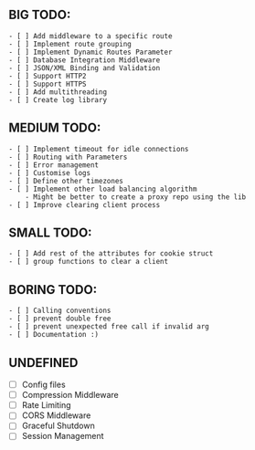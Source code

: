 ## BIG TODO:
    - [ ] Add middleware to a specific route
    - [ ] Implement route grouping
    - [ ] Implement Dynamic Routes Parameter
    - [ ] Database Integration Middleware
    - [ ] JSON/XML Binding and Validation
    - [ ] Support HTTP2
    - [ ] Support HTTPS
    - [ ] Add multithreading
    - [ ] Create log library
## MEDIUM TODO:
    - [ ] Implement timeout for idle connections
    - [ ] Routing with Parameters
    - [ ] Error management
    - [ ] Customise logs
    - [ ] Define other timezones
    - [ ] Implement other load balancing algorithm
        - Might be better to create a proxy repo using the lib
    - [ ] Improve clearing client process
## SMALL TODO:
    - [ ] Add rest of the attributes for cookie struct
    - [ ] group functions to clear a client
## BORING TODO:
    - [ ] Calling conventions
    - [ ] prevent double free
    - [ ] prevent unexpected free call if invalid arg
    - [ ] Documentation :)

## UNDEFINED
- [ ] Config files
- [ ] Compression Middleware
- [ ] Rate Limiting
- [ ] CORS Middleware
- [ ] Graceful Shutdown
- [ ] Session Management
